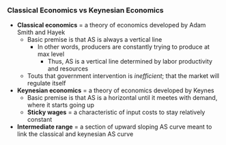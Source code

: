 ### Classical Economics vs Keynesian Economics
- **Classical economics** = a theory of economics developed by Adam Smith and Hayek
    * Basic premise is that AS is always a vertical line
        + In other words, producers are constantly trying to produce at max level
            - Thus, AS is a vertical line determined by labor productivity and resources
    * Touts that government intervention is *inefficient*; that the market will regulate itself
- **Keynesian economics** = a theory of economics developed by Keynes
    * Basic premise is that AS is a horizontal until it meetes with demand, where it starts going up
    * **Sticky wages** = a characteristic of input costs to stay relatively constant
- **Intermediate range** = a section of upward sloping AS curve meant to link the classical and keynesian AS curve
